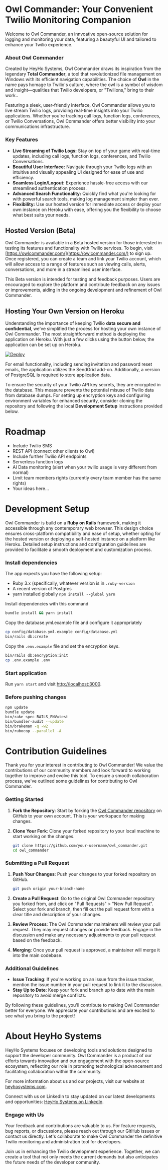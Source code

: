 # Owl Commander: Your Convenient Twilio Monitoring Companion

Welcome to Owl Commander, an innvoative open-source solution for logging and monitoring your data, featuring a beautyful UI and tailored to enhance your Twilio experience.

### About Owl Commander

Created by HeyHo Systems, Owl Commander draws its inspiration from the legendary __Total Commander__, a tool that revolutionized file management on Windows with its efficient navigation capabilities. The choice of __Owl__ in the name pays homage to Twilio's culture, where the owl is a symbol of wisdom and insight—qualities that Twilio developers, or "Twilions," bring to their work..

Featuring a sleek, user-friendly interface, Owl Commander allows you to live stream Twilio logs, providing real-time insights into your Twilio applications. Whether you're tracking call logs, function logs, conferences, or Twilio Conversations, Owl Commander offers better visibility into your communications infrastructure.

### Key Features

- __Live Streaming of Twilio Logs:__ Stay on top of your game with real-time updates, including call logs, function logs, conferences, and Twilio Conversations.
- __Beautiful User Interface:__ Navigate through your Twilio logs with an intuitive and visually appealing UI designed for ease of use and efficiency.
- __Seamless Login/Logout:__ Experience hassle-free access with our streamlined authentication process.
- __Advanced Search Functionality:__ Quickly find what you're looking for with powerful search tools, making log management simpler than ever.
- __Flexibility:__ Use our hosted version for immediate access or deploy your own instance on Heroku with ease, offering you the flexibility to choose what best suits your needs.

## Hosted Version (Beta)

Owl Commander is available in a Beta hosted version for those interested in testing its features and functionality with Twilio services. To begin, visit [https://owlcommander.com/](https://owlcommander.com/) to sign up. Once registered, you can create a team and link your Twilio account, which will allow access to a range of features such as viewing calls, alerts, conversations, and more in a streamlined user interface.

This Beta version is intended for testing and feedback purposes. Users are encouraged to explore the platform and contribute feedback on any issues or improvements, aiding in the ongoing development and refinement of Owl Commander.

## Hosting Your Own Version on Heroku

Understanding the importance of keeping Twilio __data secure and confidential__, we've simplified the process for hosting your own instance of Owl Commander. The most straightforward method is deploying the application on Heroku. With just a few clicks using the button below, the application can be set up on Heroku.

[![Deploy](https://www.herokucdn.com/deploy/button.svg)](https://heroku.com/deploy?template=https://github.com/HeyHo-Systems/owl_commander)

For email functionality, including sending invitation and password reset emails, the application utilizes the SendGrid add-on. Additionally, a version of PostgreSQL is required to store application data.

To ensure the security of your Twilio API key secrets, they are encrypted in the database. This measure prevents the potential misuse of Twilio data from database dumps. For setting up encryption keys and configuring environment variables for enhanced security, consider cloning the repository and following the local __Development Setup__ instructions provided below.

# Roadmap

- Include Twilio SMS
- REST API (connect other clients to Owl)
- Include further Twilio API endpoints
- Serverless function logs
- AI Data monitoring (alert when your twilio usage is very different from normal)
- Limit team members rights (currently every team member has the same rights)
- Your ideas here...

# Development Setup

Owl Commander is build on a __Ruby on Rails__ framework, making it accessible through any contemporary web browser. This design choice ensures cross-platform compatibility and ease of setup, whether opting for the hosted version or deploying a self-hosted instance on a platform like Heroku. Detailed setup instructions and configuration guidelines are provided to facilitate a smooth deployment and customization process.

### Install dependencies

The app expects you have the following setup:

- Ruby 3.x (specifically, whatever version is in `.ruby-version`
- A recent version of Postgres
- yarn installed globally  `npm install --global yarn`

Install dependencies with this command

```bash
bundle install && yarn install
```

Copy the database.yml.example file and configure it appropriately

```bash
cp config/database.yml.example config/database.yml
bin/rails db:create
```

Copy the `.env.example` file and set the encryption keys.

```bash
bin/rails db:encryption:init
cp .env.example .env
```

### Start application  

Run `yarn start` and visit <http://localhost:3000>.

### Before pushing changes

```bash
npm update
bundle update
bin/rake spec RAILS_ENV=test
bin/bundler-audit --update
bin/brakeman -q -w2
bin/rubocop --parallel -A
```

# Contribution Guidelines

Thank you for your interest in contributing to Owl Commander! We value the contributions of our community members and look forward to working together to improve and evolve this tool. To ensure a smooth collaboration process, we've outlined some guidelines for contributing to Owl Commander.

### Getting Started

1. __Fork the Repository__: Start by forking the [Owl Commander repository](https://github.com/HeyHo-Systems/owl_commander) on GitHub to your own account. This is your workspace for making changes.

2. __Clone Your Fork__: Clone your forked repository to your local machine to start working on the changes.

   ```bash
   git clone https://github.com/your-username/owl_commander.git
   cd owl_commander
   ```

### Submitting a Pull Request

1. __Push Your Changes__: Push your changes to your forked repository on GitHub.

   ```bash
   git push origin your-branch-name
   ```

2. __Create a Pull Request__: Go to the original Owl Commander repository you forked from, and click on "Pull Requests" > "New Pull Request". Select your fork and branch, then fill out the pull request form with a clear title and description of your changes.

3. __Review Process__: The Owl Commander maintainers will review your pull request. They may request changes or provide feedback. Engage in the discussion and make any necessary adjustments to your pull request based on the feedback.

4. __Merging__: Once your pull request is approved, a maintainer will merge it into the main codebase.

### Additional Guidelines

- __Issue Tracking__: If you're working on an issue from the issue tracker, mention the issue number in your pull request to link it to the discussion.
- __Stay Up to Date__: Keep your fork and branch up to date with the main repository to avoid merge conflicts.

By following these guidelines, you'll contribute to making Owl Commander better for everyone. We appreciate your contributions and are excited to see what you bring to the project!

# About HeyHo Systems

HeyHo Systems focuses on developing tools and solutions designed to support the developer community. Owl Commander is a product of our efforts towards innovation and our engagement with the open-source ecosystem, reflecting our role in promoting technological advancement and facilitating collaboration within the community.

For more information about us and our projects, visit our website at [heyhosystems.com](https://heyhosystems.com).

Connect with us on LinkedIn to stay updated on our latest developments and opportunities: [HeyHo Systems on LinkedIn](https://www.linkedin.com/company/heyho-systems/mycompany).

### Engage with Us

Your feedback and contributions are valuable to us. For feature requests, bug reports, or discussions, please reach out through our GitHub issues or contact us directly. Let's collaborate to make Owl Commander the definitive Twilio monitoring and administration tool for developers.

Join us in enhancing the Twilio development experience. Together, we can create a tool that not only meets the current demands but also anticipates the future needs of the developer community.
